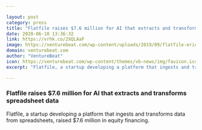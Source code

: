 ```yaml
---

layout: post
category: press
title: "Flatfile raises $7.6 million for AI that extracts and transforms spreadsheet data"
date: 2020-06-10 13:36:32
link: https://vrhk.co/2XQLAaF
image: https://venturebeat.com/wp-content/uploads/2019/09/flatfile-eric-crane-david-boskovic-e1590701751753.jpg?w=1200&strip=all
domain: venturebeat.com
author: "VentureBeat"
icon: https://venturebeat.com/wp-content/themes/vb-news/img/favicon.ico
excerpt: "Flatfile, a startup developing a platform that ingests and transforms data from spreadsheets, raised $7.6 million in equity financing."

---
```


### Flatfile raises $7.6 million for AI that extracts and transforms spreadsheet data

Flatfile, a startup developing a platform that ingests and transforms data from spreadsheets, raised $7.6 million in equity financing.